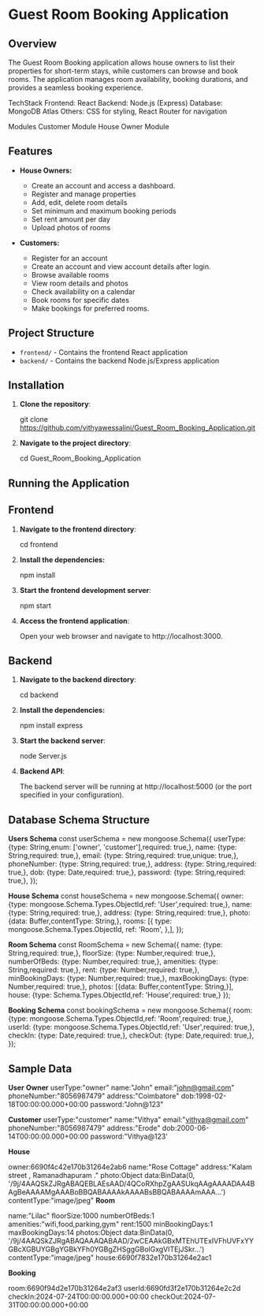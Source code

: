 # Guest Room Booking Application

## Overview

The Guest Room Booking application allows house owners to list their properties for short-term stays, while customers can browse and book rooms. The application manages room availability, booking durations, and provides a seamless booking experience.

TechStack
Frontend: React
Backend: Node.js (Express)
Database: MongoDB Atlas
Others: CSS for styling, React Router for navigation

Modules
Customer Module 
House Owner Module 

## Features

- **House Owners:**
  - Create an account and access a dashboard.
  - Register and manage properties
  - Add, edit, delete room details
  - Set minimum and maximum booking periods
  - Set rent amount per day
  - Upload photos of rooms

- **Customers:**
  - Register for an account
  - Create an account and view account details after login.
  - Browse available rooms
  - View room details and photos
  - Check availability on a calendar
  - Book rooms for specific dates
  - Make bookings for preferred rooms.

## Project Structure

- `frontend/` - Contains the frontend React application
- `backend/` - Contains the backend Node.js/Express application
  
## Installation

1. **Clone the repository**:

   git clone https://github.com/vithyawessalini/Guest_Room_Booking_Application.git
2. **Navigate to the project directory**:
   
   cd Guest_Room_Booking_Application
   
## Running the Application

## Frontend

1. **Navigate to the frontend directory**:
   
   cd frontend
2. **Install the dependencies:**

   npm install
3. **Start the frontend development server**:
   
   npm start
4. **Access the frontend application**:
   
   Open your web browser and navigate to http://localhost:3000.
   
## Backend

1. **Navigate to the backend directory**:
   
   cd backend
2. **Install the dependencies:**

   npm install express 
3. **Start the backend server**:
   
   node Server.js
4. **Backend API**:
   
   The backend server will be running at http://localhost:5000 (or the port specified in your configuration).
   
## Database Schema Structure
**Users Schema**
const userSchema = new mongoose.Schema({
  userType: {type: String,enum: ['owner', 'customer'],required: true,},
  name: {type: String,required: true,},
  email: {type: String,required: true,unique: true,},
  phoneNumber: {type: String,required: true,},
  address: {type: String,required: true,},
  dob: {type: Date,required: true,},
  password: {type: String,required: true,},
});

**House Schema**
const houseSchema = new mongoose.Schema({
  owner: {type: mongoose.Schema.Types.ObjectId,ref: 'User',required: true,},
  name: {type: String,required: true,},
  address: {type: String,required: true,},
  photo: {data: Buffer,contentType: String,},
  rooms: [{  type: mongoose.Schema.Types.ObjectId,  ref: 'Room', },],
});

**Room Schema**
const RoomSchema = new Schema({
  name: {type: String,required: true,},
  floorSize: {type: Number,required: true,},
  numberOfBeds: {type: Number,required: true,},
  amenities: {type: String,required: true,},
  rent: {type: Number,required: true,},
  minBookingDays: {type: Number,required: true,},
  maxBookingDays: {type: Number,required: true,},
  photos: [{data: Buffer,contentType: String,}],
  house: {type: Schema.Types.ObjectId,ref: 'House',required: true,}
});

**Booking Schema**
const bookingSchema = new mongoose.Schema({
  room: {type: mongoose.Schema.Types.ObjectId,ref: 'Room',required: true,},
  userId: {type: mongoose.Schema.Types.ObjectId,ref: 'User',required: true,},
  checkIn: {type: Date,required: true,},
  checkOut: {type: Date,required: true,},
});

## Sample Data
**User**
**Owner**
userType:"owner"
name:"John"
email:"john@gmail.com"
phoneNumber:"8056987479"
address:"Coimbatore"
dob:1998-02-18T00:00:00.000+00:00
password:"John@123"

**Customer**
userType:"customer"
name:"Vithya"
email:"vithya@gmail.com"
phoneNumber:"8056987479"
address:"Erode"
dob:2000-06-14T00:00:00.000+00:00
password:"Vithya@123'

**House**

owner:6690f4c42e170b31264e2ab6
name:"Rose Cottage"
address:"Kalam street , Ramanadhapuram ."
photo:Object
  data:BinData(0, '/9j/4AAQSkZJRgABAQEBLAEsAAD/4QCoRXhpZgAASUkqAAgAAAADAA4BAgBeAAAAMgAAABoBBQABAAAAkAAAABsBBQABAAAAmAAA…')
  contentType:"image/jpeg"
**Room**

name:"Lilac"
floorSize:1000
numberOfBeds:1
amenities:"wifi,food,parking,gym"
rent:1500
minBookingDays:1
maxBookingDays:14
photos:Object
  data:BinData(0, '/9j/4AAQSkZJRgABAQAAAQABAAD/2wCEAAkGBxMTEhUTExIVFhUVFxYYGBcXGBUYGBgYGBkYFh0YGBgZHSggGBolGxgVITEjJSkr…')
  contentType:"image/jpeg"
house:6690f7832e170b31264e2ac1

**Booking**

room:6690f94d2e170b31264e2af3
userId:6690fd3f2e170b31264e2c2d
checkIn:2024-07-24T00:00:00.000+00:00
checkOut:2024-07-31T00:00:00.000+00:00
